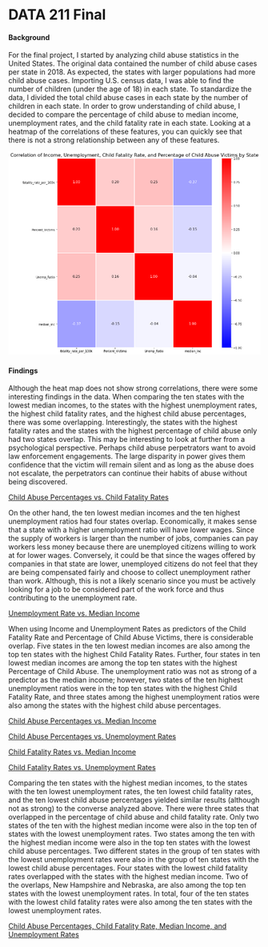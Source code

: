 # DATA 211 Final
#### Background
For the final project, I started by analyzing child abuse statistics in the United States. The original data contained the number of child abuse cases per state in 2018. As expected, the states with larger populations had more child abuse cases. Importing U.S. census data, I was able to find the number of children (under the age of 18) in each state. To standardize the data, I divided the total child abuse cases in each state by the number of children in each state. In order to grow understanding of child abuse, I decided to compare the percentage of child abuse to median income, unemployment rates, and the child fatality rate in each state. Looking at a heatmap of the correlations of these features, you can quickly see that there is not a strong relationship between any of these features. 

![Heatmap of Percentage of Child Abuse, Child Fatality Rate, Median Income, and Unemployment Rates](Correlation_Final.png)

#### Findings
Although the heat map does not show strong correlations, there were some interesting findings in the data. When comparing the ten states with the lowest median incomes, to the states with the highest unemployment rates, the highest child fatality rates, and the highest child abuse percentages, there was some overlapping. Interestingly, the states with the highest fatality rates and the states with the highest percentage of child abuse only had two states overlap. This may be interesting to look at further from a psychological perspective. Perhaps child abuse perpetrators want to avoid law enforcement engagements. The large disparity in power gives them confidence that the victim will remain silent and as long as the abuse does not escalate, the perpetrators can continue their habits of abuse without being discovered. 

[Child Abuse Percentages vs. Child Fatality Rates](https://ktwilliams15.github.io/abuse_perc/abuse_fatal.html)

On the other hand, the ten lowest median incomes and the ten highest unemployment ratios had four states overlap. Economically, it makes sense that a state with a higher unemployment ratio will have lower wages. Since the supply of workers is larger than the number of jobs, companies can pay workers less money because there are unemployed citizens willing to work at for lower wages. Conversely, it could be that since the wages offered by companies in that state are lower, unemployed citizens do not feel that they are being compensated fairly and choose to collect unemployment rather than work. Although, this is not a likely scenario since you must be actively looking for a job to be considered part of the work force and thus contributing to the unemployment rate. 

[Unemployment Rate vs. Median Income](https://ktwilliams15.github.io/unemp_rate/unemp_inc.html)

When using Income and Unemployment Rates as predictors of the Child Fatality Rate and Percentage of Child Abuse Victims, there is considerable overlap. Five states in the ten lowest median incomes are also among the top ten states with the highest Child Fatality Rates. Further, four states in ten lowest median incomes are among the top ten states with the highest Percentage of Child Abuse. The unemployment ratio was not as strong of a predictor as the median income; however, two states of the ten highest unemployment ratios were in the top ten states with the highest Child Fatality Rate, and three states among the highest unemployment ratios were also among the states with the highest child abuse percentages. 


[Child Abuse Percentages vs. Median Income](https://ktwilliams15.github.io/abuse_perc/per_inc.html)

[Child Abuse Percentages vs. Unemployment Rates](https://ktwilliams15.github.io/abuse_perc/per_un.html)


[Child Fatality Rates vs. Median Income](https://ktwilliams15.github.io/abuse_perc/fat_inc.html)

[Child Fatality Rates vs. Unemployment Rates](https://ktwilliams15.github.io/abuse_perc/fat_un.html)



Comparing the ten states with the highest median incomes, to the states with the ten lowest unemployment rates, the ten lowest child fatality rates, and the ten lowest child abuse percentages yielded similar results (although not as strong) to the converse analyzed above. There were three states that overlapped in the percentage of child abuse and child fatality rate. Only two states of the ten with the highest median income were also in the top ten of states with the lowest unemployment rates. Two states among the ten with the highest median income were also in the top ten states with the lowest child abuse percentages. Two different states in the group of ten states with the lowest unemployment rates were also in the group of ten states with the lowest child abuse percentages. Four states with the lowest child fatality rates overlapped with the states with the highest median income. Two of the overlaps, New Hampshire and Nebraska, are also among the top ten states with the lowest unemployment rates. In total, four of the ten states with the lowest child fatality rates were also among the ten states with the lowest unemployment rates. 


[Child Abuse Percentages, Child Fatality Rate, Median Income, and Unemployment Rates](https://ktwilliams15.github.io/abuse_perc/final_project.html)
